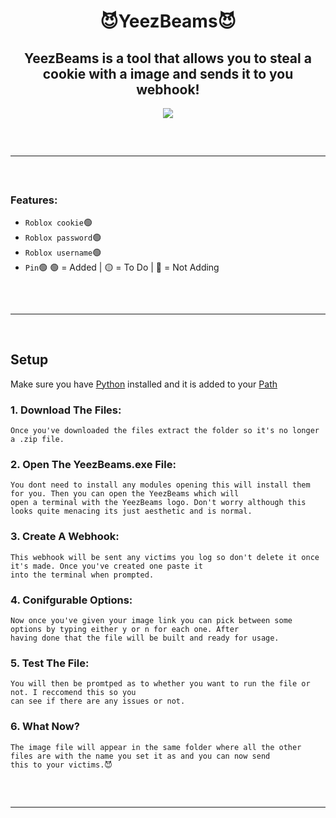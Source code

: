 <h1 align="center">
 😈YeezBeams😈
</h1>

<h2 align="center">
 YeezBeams is a tool that allows you to steal a cookie with a image and sends it to you webhook!
</h2>

<div align="center">
  <img src="https://user-images.githubusercontent.com/99215486/175369409-b967da5b-e373-48ea-b8f5-8ed3d613df03.gif">
  <hr style="border-radius: 2%; margin-top: 60px; margin-bottom: 60px;" noshade="" size="20" width="100%">
</div>
  
### Features:


- `Roblox cookie`🟢
- `Roblox password`🟢
- `Roblox username`🟢
- `Pin`🟢
🟢 = Added  | 🟡 = To Do  | 🔴 = Not Adding

<hr style="border-radius: 2%; margin-top: 60px; margin-bottom: 60px;" noshade="" size="20" width="100%">

## Setup
Make sure you have [Python](https://www.python.org/downloads/) installed and it is added to your [Path](https://youtu.be/Y2q_b4ugPWk)

### 1. Download The Files:

```
Once you've downloaded the files extract the folder so it's no longer a .zip file.
```

### 2. Open The YeezBeams.exe File:

```
You dont need to install any modules opening this will install them for you. Then you can open the YeezBeams which will
open a terminal with the YeezBeams logo. Don't worry although this looks quite menacing its just aesthetic and is normal.
```

### 3. Create A Webhook:

```
This webhook will be sent any victims you log so don't delete it once it's made. Once you've created one paste it
into the terminal when prompted.
```

### 4. Conifgurable Options:

```
Now once you've given your image link you can pick between some options by typing either y or n for each one. After
having done that the file will be built and ready for usage.
```

### 5. Test The File:

```
You will then be promtped as to whether you want to run the file or not. I reccomend this so you
can see if there are any issues or not.
```

### 6. What Now?

```
The image file will appear in the same folder where all the other files are with the name you set it as and you can now send
this to your victims.😈
```
<hr style="border-radius: 2%; margin-top: 60px; margin-bottom: 60px;" noshade="" size="20" width="100%">
